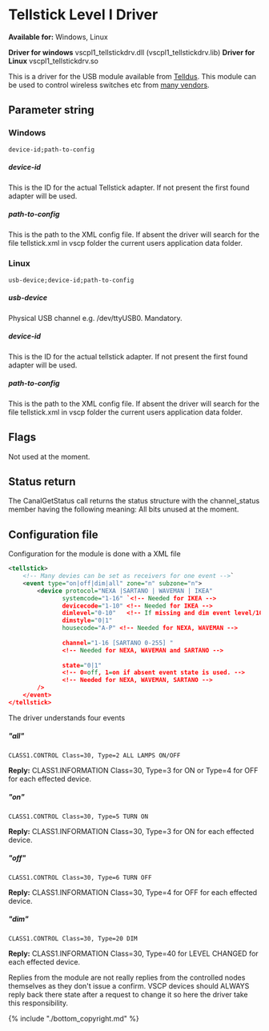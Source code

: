 # Tellstick Level I Driver

**Available for:** Windows, Linux

**Driver for windows** vscpl1_tellstickdrv.dll (vscpl1_tellstickdrv.lib)
**Driver for Linux** vscpl1_tellstickdrv.so

This is a driver for the USB module available from [Telldus](https://www.telldus.se). This module can be used to control wireless switches etc from [many vendors](https://www.telldus.se/receivers.html). 

## Parameter string

### Windows

    device-id;path-to-config

##### device-id

This is the ID for the actual Tellstick adapter. If not present the first found adapter will be used.

##### path-to-config

This is the path to the XML config file. If absent the driver will search for the file tellstick.xml in vscp folder the current users application data folder. 

### Linux

    usb-device;device-id;path-to-config

##### usb-device

Physical USB channel e.g. /dev/ttyUSB0. Mandatory.

##### device-id

This is the ID for the actual tellstick adapter. If not present the first found adapter will be used.

##### path-to-config

This is the path to the XML config file. If absent the driver will search for the file tellstick.xml in vscp folder the current users application data folder. 

## Flags

Not used at the moment. 

## Status return

The CanalGetStatus call returns the status structure with the channel_status member having the following meaning:  All bits unused at the moment.

## Configuration file

Configuration for the module is done with a XML file

```xml
<tellstick>
    <!-- Many devies can be set as receivers for one event -->`
    <event type="on|off|dim|all" zone="n" subzone="n">
        <device protocol="NEXA |SARTANO | WAVEMAN | IKEA" 
               systemcode="1-16" `<!-- Needed for IKEA -->			
               devicecode="1-10" <!-- Needed for IKEA -->			
               dimlevel="0-10"	 <!-- If missing and dim event level/10 is used -->
               dimstyle="0|1" 			
               housecode="A-P" <!-- Needed for NEXA, WAVEMAN -->		
			
               channel="1-16 [SARTANO 0-255] " 
               <!-- Needed for NEXA, WAVEMAN and SARTANO -->
			
               state="0|1" 
               <!-- 0=off, 1=on if absent event state is used. -->
               <!-- Needed for NEXA, WAVEMAN, SARTANO -->	
        />		 	
    </event>
</tellstick>
```

The driver understands four events

##### "all"

    CLASS1.CONTROL Class=30, Type=2 ALL LAMPS ON/OFF 

**Reply:** CLASS1.INFORMATION Class=30, Type=3 for ON or Type=4 for OFF for each effected device.

##### "on"

    CLASS1.CONTROL Class=30, Type=5 TURN ON 

**Reply:** CLASS1.INFORMATION Class=30, Type=3 for ON for each effected device. 

##### "off"

    CLASS1.CONTROL Class=30, Type=6 TURN OFF 

**Reply:** CLASS1.INFORMATION Class=30, Type=4 for OFF for each effected device. 

#####  "dim"

    CLASS1.CONTROL Class=30, Type=20 DIM 

**Reply:** CLASS1.INFORMATION Class=30, Type=40 for LEVEL CHANGED for each effected device. 

Replies from the module are not really replies from the controlled nodes themselves as they don't issue a confirm. VSCP devices should ALWAYS reply back there state after a request to change it so here the driver take this responsibility. 


{% include "./bottom_copyright.md" %}

